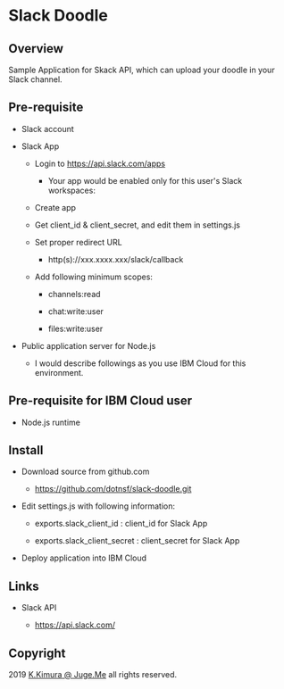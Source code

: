 # Slack Doodle

## Overview

Sample Application for Skack API, which can upload your doodle in your Slack channel.


## Pre-requisite

- Slack account

- Slack App

    - Login to https://api.slack.com/apps

      - Your app would be enabled only for this user's Slack workspaces:

    - Create app

    - Get client_id & client_secret, and edit them in settings.js

    - Set proper redirect URL

        - http(s)://xxx.xxxx.xxx/slack/callback

    - Add following minimum scopes:

        - channels:read

        - chat:write:user

        - files:write:user

- Public application server for Node.js

    - I would describe followings as you use IBM Cloud for this environment.


## Pre-requisite for IBM Cloud user

- Node.js runtime


## Install

- Download source from github.com

    - https://github.com/dotnsf/slack-doodle.git

- Edit settings.js with following information:

    - exports.slack_client_id : client_id for Slack App

    - exports.slack_client_secret : client_secret for Slack App

- Deploy application into IBM Cloud



## Links

- Slack API

    - https://api.slack.com/


## Copyright

2019 [K.Kimura @ Juge.Me](https://github.com/dotnsf) all rights reserved.
